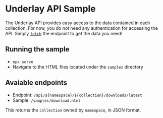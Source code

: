 # Underlay API Sample

The Underlay API provides easy access to the data contained in each collection.
For now, you do not need any authentication for accessing the API. Simply [`fetch`](https://github.github.io/fetch/) the endpoint to get the data you need!

## Running the sample

- `npx serve`
- Navigate to the HTML files located under the `samples` directory

## Avaiable endpoints

- Endpoint: `/api/${namespace}/${collection}/downloads/latest`
- Sample: `/samples/download.html`

This returns the `collection` owned by `namespace`, in JSON format.
